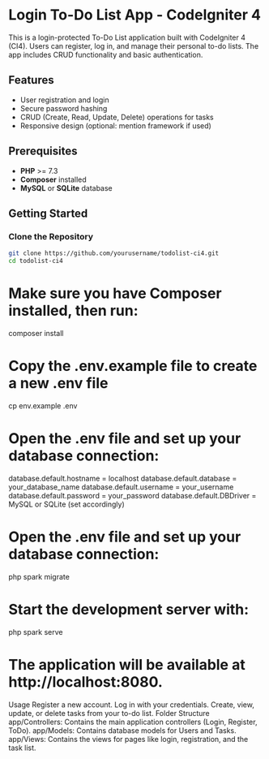 # Login To-Do List App - CodeIgniter 4

This is a login-protected To-Do List application built with CodeIgniter 4 (CI4). Users can register, log in, and manage their personal to-do lists. The app includes CRUD functionality and basic authentication.

## Features
- User registration and login
- Secure password hashing
- CRUD (Create, Read, Update, Delete) operations for tasks
- Responsive design (optional: mention framework if used)

## Prerequisites
- **PHP** >= 7.3
- **Composer** installed
- **MySQL** or **SQLite** database

## Getting Started

### Clone the Repository
```bash
git clone https://github.com/yourusername/todolist-ci4.git
cd todolist-ci4
```

# Make sure you have Composer installed, then run:
composer install

# Copy the .env.example file to create a new .env file
cp env.example .env

# Open the .env file and set up your database connection:
database.default.hostname = localhost
database.default.database = your_database_name
database.default.username = your_username
database.default.password = your_password
database.default.DBDriver = MySQL or SQLite (set accordingly)

# Open the .env file and set up your database connection:
php spark migrate

# Start the development server with:
php spark serve

# The application will be available at http://localhost:8080.

Usage
Register a new account.
Log in with your credentials.
Create, view, update, or delete tasks from your to-do list.
Folder Structure
app/Controllers: Contains the main application controllers (Login, Register, ToDo).
app/Models: Contains database models for Users and Tasks.
app/Views: Contains the views for pages like login, registration, and the task list.




